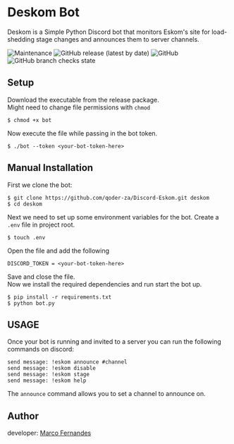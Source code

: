 # Deskom Bot

Deskom is a Simple Python Discord bot that monitors Eskom's site for load-shedding stage changes and announces them to server channels.

![Maintenance](https://img.shields.io/maintenance/yes/2021?style=flat-square)
![GitHub release (latest by date)](https://img.shields.io/github/v/release/Moon-developer/Discord-Eskom?style=flat-square)
![GitHub](https://img.shields.io/github/license/Moon-developer/Discord-Eskom?style=flat-square)
![GitHub branch checks state](https://img.shields.io/github/checks-status/Moon-developer/Discord-Eskom/main)

## Setup

Download the executable from the release package.  
Might need to change file permissions with `chmod`

```shell
$ chmod +x bot
```

Now execute the file while passing in the bot token.

```shell
$ ./bot --token <your-bot-token-here>
```

## Manual Installation

First we clone the bot:

```shell
$ git clone https://github.com/qoder-za/Discord-Eskom.git deskom 
$ cd deskom
```

Next we need to set up some environment variables for the bot. Create a `.env` file in project root.

```shell
$ touch .env
```

Open the file and add the following

```dotenv
DISCORD_TOKEN = <your-bot-token-here>
```

Save and close the file.  
Now we install the required dependencies and run start the bot up.

```shell
$ pip install -r requirements.txt
$ python bot.py
```

## USAGE

Once your bot is running and invited to a server you can run the following commands on discord:

```
send message: !eskom announce #channel
send message: !eskom disable
send message: !eskom stage
send message: !eskom help
```

The `announce` command allows you to set a channel to announce on.

## Author

developer: [Marco Fernandes](https://github.com/moon-developer)
